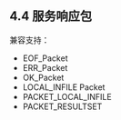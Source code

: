 ## 4.4 服务响应包
兼容支持：

- EOF_Packet
- ERR_Packet
- OK_Packet
- LOCAL_INFILE Packet
- PACKET_LOCAL_INFILE
- PACKET_RESULTSET

